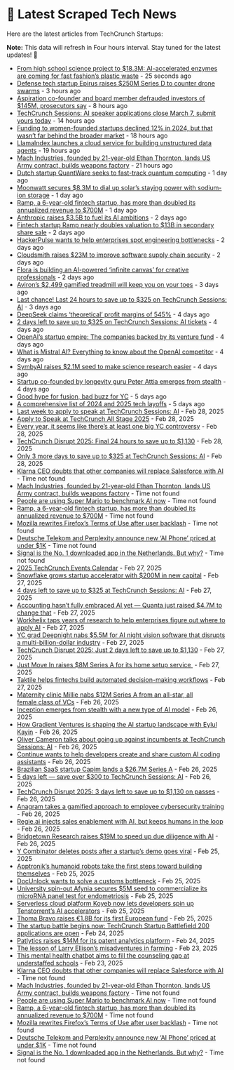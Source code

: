 
# 📰 Latest Scraped Tech News

Here are the latest articles from TechCrunch Startups:

**Note:** This data will refresh in Four hours interval. Stay tuned for the latest updates! 🔄
- [From high school science project to $18.3M: AI-accelerated enzymes are coming for fast fashion’s plastic waste](https://techcrunch.com/2025/03/05/from-high-school-science-project-to-18-3m-ai-accelerated-enzymes-are-coming-for-fast-fashions-plastic-waste/) - 25 seconds ago
- [Defense tech startup Epirus raises $250M Series D to counter drone swarms](https://techcrunch.com/2025/03/04/defense-tech-startup-epirus-raises-250m-series-d-to-counter-drone-swarms/) - 3 hours ago
- [Aspiration co-founder and board member defrauded investors of $145M, prosecutors say](https://techcrunch.com/2025/03/04/aspiration-co-founder-and-board-member-defrauded-investors-of-145m-prosecutors-say/) - 8 hours ago
- [TechCrunch Sessions: AI speaker applications close March 7, submit yours today](https://techcrunch.com/2025/03/04/techcrunch-sessions-ai-speaker-applications-close-march-7-submit-yours-today/) - 14 hours ago
- [Funding to women-founded startups declined 12% in 2024, but that wasn’t far behind the broader market](https://techcrunch.com/2025/03/04/funding-to-women-founded-startups-declined-12-in-2024-but-that-wasnt-far-behind-the-broader-market/) - 18 hours ago
- [LlamaIndex launches a cloud service for building unstructured data agents](https://techcrunch.com/2025/03/04/llamaindex-launches-a-cloud-service-for-building-unstructed-data-agents/) - 19 hours ago
- [Mach Industries, founded by 21-year-old Ethan Thornton, lands US Army contract, builds weapons factory](https://techcrunch.com/2025/03/04/mach-industries-founded-by-21-year-old-ethan-thornton-lands-us-army-contract-builds-weapons-factory/) - 21 hours ago
- [Dutch startup QuantWare seeks to fast-track quantum computing](https://techcrunch.com/2025/03/03/dutch-startup-quantware-seeks-to-fast-track-quantum-computing/) - 1 day ago
- [Moonwatt secures $8.3M to dial up solar’s staying power with sodium-ion storage](https://techcrunch.com/2025/03/03/moonwatt-secures-8-3m-to-dial-up-solars-staying-power-with-sodium-ion-storage/) - 1 day ago
- [Ramp, a 6-year-old fintech startup, has more than doubled its annualized revenue to $700M](https://techcrunch.com/2025/03/03/ramp-has-more-than-doubled-its-annualized-revenue-to-700-million/) - 1 day ago
- [Anthropic raises $3.5B to fuel its AI ambitions](https://techcrunch.com/2025/03/03/anthropic-raises-3-5b-to-fuel-its-ai-ambitions/) - 2 days ago
- [Fintech startup Ramp nearly doubles valuation to $13B in secondary share sale](https://techcrunch.com/2025/03/03/fintech-startup-ramp-nearly-doubles-valuation-to-13b-in-secondary-share-sale/) - 2 days ago
- [HackerPulse wants to help enterprises spot engineering bottlenecks](https://techcrunch.com/2025/03/03/hackerpulse-built-a-platform-to-give-enterprises-visibility-into-their-engineering-teams/) - 2 days ago
- [Cloudsmith raises $23M to improve software supply chain security](https://techcrunch.com/2025/03/03/cloudsmith-raises-23m-to-solve-software-supply-chain-security/) - 2 days ago
- [Flora is building an AI-powered ‘infinite canvas’ for creative professionals](https://techcrunch.com/2025/03/02/flora-is-building-an-ai-powered-infinite-canvas-for-creative-professionals/) - 2 days ago
- [Aviron’s $2,499 gamified treadmill will keep you on your toes](https://techcrunch.com/2025/03/02/avirons-2499-gamified-treadmill-will-keep-you-on-your-toes/) - 3 days ago
- [Last chance! Last 24 hours to save up to $325 on TechCrunch Sessions: AI](https://techcrunch.com/2025/03/02/last-chance-last-24-hours-to-save-up-to-325-on-techcrunch-sessions-ai/) - 3 days ago
- [DeepSeek claims ‘theoretical’ profit margins of 545%](https://techcrunch.com/2025/03/01/deepseek-claims-theoretical-profit-margins-of-545/) - 4 days ago
- [2 days left to save up to $325 on TechCrunch Sessions: AI tickets](https://techcrunch.com/2025/03/01/2-days-left-to-save-up-to-325-on-techcrunch-sessions-ai-tickets/) - 4 days ago
- [OpenAI’s startup empire: The companies backed by its venture fund](https://techcrunch.com/2025/03/01/openais-startup-empire-the-companies-backed-by-its-venture-fund/) - 4 days ago
- [What is Mistral AI? Everything to know about the OpenAI competitor](https://techcrunch.com/2025/02/28/what-is-mistral-ai-everything-to-know-about-the-openai-competitor/) - 4 days ago
- [SymbyAI raises $2.1M seed to make science research easier](https://techcrunch.com/2025/02/28/symbyai-raises-2-1m-seed-to-make-science-research-easier/) - 4 days ago
- [Startup co-founded by longevity guru Peter Attia emerges from stealth](https://techcrunch.com/2025/02/28/startup-co-founded-by-longevity-guru-peter-attia-emerges-from-stealth/) - 4 days ago
- [Good hype for fusion, bad buzz for YC](https://techcrunch.com/2025/02/28/good-hype-for-fusion-bad-buzz-for-yc/) - 5 days ago
- [A comprehensive list of 2024 and 2025 tech layoffs](https://techcrunch.com/2025/02/28/tech-layoffs-2024-list/) - 5 days ago
- [Last week to apply to speak at TechCrunch Sessions: AI](https://techcrunch.com/2025/02/28/last-week-to-apply-to-speak-at-techcrunch-sessions-ai/) - Feb 28, 2025
- [Apply to Speak at TechCrunch All Stage 2025](https://techcrunch.com/2025/02/28/apply-to-speak-at-techcrunch-all-stage-2025/) - Feb 28, 2025
- [Every year, it seems like there’s at least one big YC controversy](https://techcrunch.com/podcast/every-year-it-seems-like-theres-at-least-one-big-yc-controversy/) - Feb 28, 2025
- [TechCrunch Disrupt 2025: Final 24 hours to save up to $1,130](https://techcrunch.com/2025/02/28/techcrunch-disrupt-2025-final-hours-to-save-up-to-1130/) - Feb 28, 2025
- [Only 3 more days to save up to $325 at TechCrunch Sessions: AI](https://techcrunch.com/2025/02/28/only-3-more-days-to-save-up-to-325-at-techcrunch-sessions-ai/) - Feb 28, 2025
- [Klarna CEO doubts that other companies will replace Salesforce with AI](https://techcrunch.com/2025/03/04/klarna-ceo-doubts-that-other-companies-will-replace-salesforce-with-ai/) - Time not found
- [Mach Industries, founded by 21-year-old Ethan Thornton, lands US Army contract, builds weapons factory](https://techcrunch.com/2025/03/04/mach-industries-founded-by-21-year-old-ethan-thornton-lands-us-army-contract-builds-weapons-factory/) - Time not found
- [People are using Super Mario to benchmark AI now](https://techcrunch.com/2025/03/03/people-are-using-super-mario-to-benchmark-ai-now/) - Time not found
- [Ramp, a 6-year-old fintech startup, has more than doubled its annualized revenue to $700M](https://techcrunch.com/2025/03/03/ramp-has-more-than-doubled-its-annualized-revenue-to-700-million/) - Time not found
- [Mozilla rewrites Firefox’s Terms of Use after user backlash](https://techcrunch.com/2025/03/03/mozilla-rewrites-firefoxs-terms-of-use-after-user-backlash/) - Time not found
- [Deutsche Telekom and Perplexity announce new ‘AI Phone’ priced at under $1K](https://techcrunch.com/2025/03/03/deutsche-telekom-and-perplexity-announce-new-ai-phone-priced-at-under-1k/) - Time not found
- [Signal is the No. 1 downloaded app in the Netherlands. But why?](https://techcrunch.com/2025/03/02/signal-is-the-number-one-downloaded-app-in-the-netherlands-but-why/) - Time not found
- [2025 TechCrunch Events Calendar](https://techcrunch.com/2025/02/27/2025-techcrunch-events-calendar/) - Feb 27, 2025
- [Snowflake grows startup accelerator with $200M in new capital](https://techcrunch.com/2025/02/27/snowflake-grows-startup-accelerator-with-200m-in-new-capital/) - Feb 27, 2025
- [4 days left to save up to $325 at TechCrunch Sessions: AI](https://techcrunch.com/2025/02/27/4-days-left-to-save-up-to-325-at-techcrunch-sessions-ai/) - Feb 27, 2025
- [Accounting hasn’t fully embraced AI yet — Quanta just raised $4.7M to change that](https://techcrunch.com/2025/02/27/accounting-hasnt-fully-embraced-ai-yet-quanta-just-raised-4-7m-to-change-that/) - Feb 27, 2025
- [Workhelix taps years of research to help enterprises figure out where to apply AI](https://techcrunch.com/2025/02/27/workhelix-taps-years-of-research-to-help-enterprises-figure-out-where-to-apply-ai/) - Feb 27, 2025
- [YC grad Deepnight nabs $5.5M for AI night vision software that disrupts a multi-billion-dollar industry](https://techcrunch.com/2025/02/27/yc-grad-deepnight-nabs-5-5m-for-ai-night-vision-software-that-disrupts-a-multi-billion-dollar-industry/) - Feb 27, 2025
- [TechCrunch Disrupt 2025: Just 2 days left to save up to $1,130](https://techcrunch.com/2025/02/27/techcrunch-disrupt-2025-just-2-days-left-to-save-up-to-1130/) - Feb 27, 2025
- [Just Move In raises $8M Series A for its home setup service ](https://techcrunch.com/2025/02/27/just-move-in-raises-8m-series-a-for-its-home-setup-service/) - Feb 27, 2025
- [Taktile helps fintechs build automated decision-making workflows](https://techcrunch.com/2025/02/27/taktile-helps-fintechs-build-automated-decision-making-workflows/) - Feb 27, 2025
- [Maternity clinic Millie nabs $12M Series A from an all-star, all female class of VCs](https://techcrunch.com/2025/02/26/maternity-clinic-millie-nabs-12m-series-a-from-an-all-star-all-female-class-of-vcs/) - Feb 26, 2025
- [Inception emerges from stealth with a new type of AI model](https://techcrunch.com/2025/02/26/inception-emerges-from-stealth-with-a-new-type-of-ai-model/) - Feb 26, 2025
- [How Gradient Ventures is shaping the AI startup landscape with Eylul Kayin](https://techcrunch.com/podcast/how-gradient-ventures-is-shaping-the-ai-startup-landscape-with-eylul-kayin/) - Feb 26, 2025
- [Oliver Cameron talks about going up against incumbents at TechCrunch Sessions: AI](https://techcrunch.com/2025/02/26/founders-talk-about-going-up-against-incumbents-at-techcrunch-sessions-ai/) - Feb 26, 2025
- [Continue wants to help developers create and share custom AI coding assistants](https://techcrunch.com/2025/02/26/continue-wants-to-help-developers-create-and-share-custom-ai-coding-assistants/) - Feb 26, 2025
- [Brazilian SaaS startup Capim lands a $26.7M Series A](https://techcrunch.com/2025/02/26/capim-a-brazilian-bnpl-startup-for-dental-services-lands-a-26-7m-series-a/) - Feb 26, 2025
- [5 days left — save over $300 to TechCrunch Sessions: AI](https://techcrunch.com/2025/02/26/5-days-left-save-over-300-to-techcrunch-sessions-ai/) - Feb 26, 2025
- [TechCrunch Disrupt 2025: 3 days left to save up to $1,130 on passes](https://techcrunch.com/2025/02/26/techcrunch-disrupt-2025-3-days-left-to-save-up-to-1130-on-passes/) - Feb 26, 2025
- [Anagram takes a gamified approach to employee cybersecurity training](https://techcrunch.com/2025/02/26/anagram-takes-a-gamified-approach-to-employee-cybersecurity-training/) - Feb 26, 2025
- [Regie.ai injects sales enablement with AI, but keeps humans in the loop](https://techcrunch.com/2025/02/26/regie-ai-injects-sales-enablement-with-ai-but-keeps-humans-in-the-loop/) - Feb 26, 2025
- [Bridgetown Research raises $19M to speed up due diligence with AI](https://techcrunch.com/2025/02/26/bridgetown-research-raises-19m-to-speed-up-due-diligence-with-ai/) - Feb 26, 2025
- [Y Combinator deletes posts after a startup’s demo goes viral](https://techcrunch.com/2025/02/25/y-combinator-deletes-posts-after-a-startups-demo-goes-viral/) - Feb 25, 2025
- [Apptronik’s humanoid robots take the first steps toward building themselves](https://techcrunch.com/2025/02/25/apptroniks-humanoid-robots-take-the-first-steps-toward-building-themselves/) - Feb 25, 2025
- [DocUnlock wants to solve a customs bottleneck](https://techcrunch.com/2025/02/25/docunlock-wants-to-solve-a-customs-bottleneck/) - Feb 25, 2025
- [University spin-out Afynia secures $5M seed to commercialize its microRNA panel test for endometriosis](https://techcrunch.com/2025/02/25/university-spin-out-afynia-secures-5m-seed-to-commercialize-its-microrna-panel-test-for-endometriosis/) - Feb 25, 2025
- [Serverless cloud platform Koyeb now lets developers spin up Tenstorrent’s AI accelerators](https://techcrunch.com/2025/02/25/serverless-cloud-platform-koyeb-lets-developers-spin-up-tenstorrent-ai-accelerators/) - Feb 25, 2025
- [Thoma Bravo raises €1.8B for its first European fund](https://techcrunch.com/2025/02/25/thoma-bravo-raises-e1-8b-for-its-first-european-fund/) - Feb 25, 2025
- [The startup battle begins now: TechCrunch Startup Battlefield 200 applications are open](https://techcrunch.com/2025/02/24/the-startup-battle-begins-now-techcrunch-startup-battlefield-200-applications-are-now-open/) - Feb 24, 2025
- [Patlytics raises $14M for its patent analytics platform](https://techcrunch.com/2025/02/24/patlytics-raises-14m-series-a-funding-for-its-patent-analytics-platform/) - Feb 24, 2025
- [The lesson of Larry Ellison’s misadventures in farming](https://techcrunch.com/2025/02/23/the-lesson-of-larry-ellisons-misadventures-in-farming/) - Feb 23, 2025
- [This mental health chatbot aims to fill the counseling gap at understaffed schools](https://techcrunch.com/2025/02/23/this-mental-health-chatbot-aims-to-fill-the-counseling-gap-at-understaffed-schools/) - Feb 23, 2025
- [Klarna CEO doubts that other companies will replace Salesforce with AI](https://techcrunch.com/2025/03/04/klarna-ceo-doubts-that-other-companies-will-replace-salesforce-with-ai/) - Time not found
- [Mach Industries, founded by 21-year-old Ethan Thornton, lands US Army contract, builds weapons factory](https://techcrunch.com/2025/03/04/mach-industries-founded-by-21-year-old-ethan-thornton-lands-us-army-contract-builds-weapons-factory/) - Time not found
- [People are using Super Mario to benchmark AI now](https://techcrunch.com/2025/03/03/people-are-using-super-mario-to-benchmark-ai-now/) - Time not found
- [Ramp, a 6-year-old fintech startup, has more than doubled its annualized revenue to $700M](https://techcrunch.com/2025/03/03/ramp-has-more-than-doubled-its-annualized-revenue-to-700-million/) - Time not found
- [Mozilla rewrites Firefox’s Terms of Use after user backlash](https://techcrunch.com/2025/03/03/mozilla-rewrites-firefoxs-terms-of-use-after-user-backlash/) - Time not found
- [Deutsche Telekom and Perplexity announce new ‘AI Phone’ priced at under $1K](https://techcrunch.com/2025/03/03/deutsche-telekom-and-perplexity-announce-new-ai-phone-priced-at-under-1k/) - Time not found
- [Signal is the No. 1 downloaded app in the Netherlands. But why?](https://techcrunch.com/2025/03/02/signal-is-the-number-one-downloaded-app-in-the-netherlands-but-why/) - Time not found